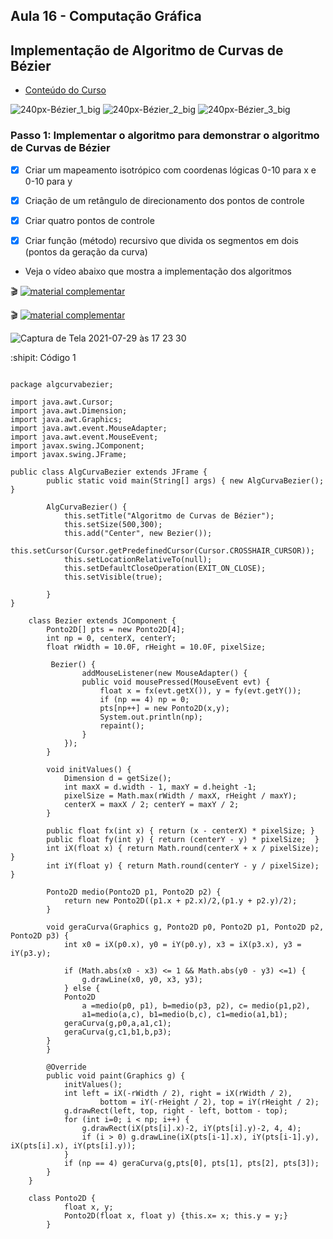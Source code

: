 ## Aula 16 - Computação Gráfica

## Implementação de Algoritmo de Curvas de Bézier

- [Conteúdo do Curso](https://github.com/marcoswagner-commits/projetos_cg/blob/6ad36f5898322174ec7c05a76d1d8c4e67e97656/ApostilaCG2021_Modulo2.pdf)

![240px-Bézier_1_big](https://user-images.githubusercontent.com/81576640/127547294-48e3ea31-0801-4644-827a-7e322d0ee428.gif)
![240px-Bézier_2_big](https://user-images.githubusercontent.com/81576640/127547286-bd8df0f0-7e61-480f-8dd9-8ca518f28d62.gif)
![240px-Bézier_3_big](https://user-images.githubusercontent.com/81576640/127547295-b1a34444-8f60-426f-bb06-6ae43b735388.gif)


### Passo 1: Implementar o algoritmo para demonstrar o algoritmo de Curvas de Bézier
- [x] Criar um mapeamento isotrópico com coordenas lógicas 0-10 para x e 0-10 para y
- [x] Criação de um retângulo de direcionamento dos pontos de controle
- [x] Criar quatro pontos de controle 
- [x] Criar função (método) recursivo que divida os segmentos em dois (pontos da geração da curva) 


- Veja o vídeo abaixo que mostra a implementação dos algoritmos
 
🎬
[![material complementar](https://github.com/marcoswagner-commits/projetos_cg/blob/5cfc010ea574a440df9f67195aa7c4f89b2efaf9/Capa_Aula_16-17.png)](https://www.youtube.com/watch?v=h4P1vQ81NkU)

🎬
[![material complementar](https://github.com/marcoswagner-commits/projetos_cg/blob/5cfc010ea574a440df9f67195aa7c4f89b2efaf9/Capa_Aula_16-17.png)](https://www.youtube.com/watch?v=f86Fw8OHDHk)

![Captura de Tela 2021-07-29 às 17 23 30](https://user-images.githubusercontent.com/81576640/127560744-b48c6383-a1bf-4e2a-8cf5-036d5055c0b2.png)


:shipit: Código 1
```

package algcurvabezier;

import java.awt.Cursor;
import java.awt.Dimension;
import java.awt.Graphics;
import java.awt.event.MouseAdapter;
import java.awt.event.MouseEvent;
import javax.swing.JComponent;
import javax.swing.JFrame;

public class AlgCurvaBezier extends JFrame {
        public static void main(String[] args) { new AlgCurvaBezier(); }
    
        AlgCurvaBezier() {
            this.setTitle("Algoritmo de Curvas de Bézier");
            this.setSize(500,300);
            this.add("Center", new Bezier());
            this.setCursor(Cursor.getPredefinedCursor(Cursor.CROSSHAIR_CURSOR));
            this.setLocationRelativeTo(null);
            this.setDefaultCloseOperation(EXIT_ON_CLOSE);
            this.setVisible(true);
            
        }
}

    class Bezier extends JComponent {
        Ponto2D[] pts = new Ponto2D[4];
        int np = 0, centerX, centerY;
        float rWidth = 10.0F, rHeight = 10.0F, pixelSize;
        
         Bezier() {
                addMouseListener(new MouseAdapter() {
                public void mousePressed(MouseEvent evt) {
                    float x = fx(evt.getX()), y = fy(evt.getY());
                    if (np == 4) np = 0;
                    pts[np++] = new Ponto2D(x,y);
                    System.out.println(np);
                    repaint();
                }
            });
        }
        
        void initValues() {
            Dimension d = getSize();
            int maxX = d.width - 1, maxY = d.height -1;
            pixelSize = Math.max(rWidth / maxX, rHeight / maxY);
            centerX = maxX / 2; centerY = maxY / 2;
        }
        
        public float fx(int x) { return (x - centerX) * pixelSize; }
        public float fy(int y) { return (centerY - y) * pixelSize;  }
        int iX(float x) { return Math.round(centerX + x / pixelSize); }
        int iY(float y) { return Math.round(centerY - y / pixelSize);  }
        
        Ponto2D medio(Ponto2D p1, Ponto2D p2) {
            return new Ponto2D((p1.x + p2.x)/2,(p1.y + p2.y)/2);
        }
        
        void geraCurva(Graphics g, Ponto2D p0, Ponto2D p1, Ponto2D p2, Ponto2D p3) {
            int x0 = iX(p0.x), y0 = iY(p0.y), x3 = iX(p3.x), y3 = iY(p3.y);
            
            if (Math.abs(x0 - x3) <= 1 && Math.abs(y0 - y3) <=1) {
                g.drawLine(x0, y0, x3, y3);
            } else {
            Ponto2D 
                a =medio(p0, p1), b=medio(p3, p2), c= medio(p1,p2), 
                a1=medio(a,c), b1=medio(b,c), c1=medio(a1,b1);
            geraCurva(g,p0,a,a1,c1);
            geraCurva(g,c1,b1,b,p3);
        }
        }
        
        @Override
        public void paint(Graphics g) {
            initValues();
            int left = iX(-rWidth / 2), right = iX(rWidth / 2), 
                    bottom = iY(-rHeight / 2), top = iY(rHeight / 2);
            g.drawRect(left, top, right - left, bottom - top);
            for (int i=0; i < np; i++) {
                g.drawRect(iX(pts[i].x)-2, iY(pts[i].y)-2, 4, 4);
                if (i > 0) g.drawLine(iX(pts[i-1].x), iY(pts[i-1].y), iX(pts[i].x), iY(pts[i].y));
            }
            if (np == 4) geraCurva(g,pts[0], pts[1], pts[2], pts[3]);
        }
    }

    class Ponto2D {
            float x, y;
            Ponto2D(float x, float y) {this.x= x; this.y = y;}
        }


```



